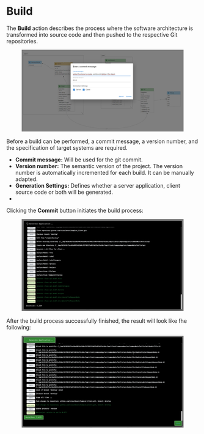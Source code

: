 # Build

The **Build** action describes the process where the software architecture is transformed into source code and then pushed to the respective Git repositories.&#x20;

<figure><img src="../.gitbook/assets/image (2) (1) (1) (1).png" alt=""><figcaption></figcaption></figure>

Before a build can be performed, a commit message, a version number, and the specification of target systems are required.

* **Commit message:** Will be used for the git commit.
* **Version number:** The semantic version of the project. The version number is automatically incremented for each build. It can be manually adapted.
* **Generation Settings:** Defines whether a server application, client source code or both will be generated.
*

Clicking the **Commit** button initiates the build process:

<figure><img src="../.gitbook/assets/image (3) (1) (1).png" alt=""><figcaption></figcaption></figure>

After the build process successfully finished, the result will look like fhe following:

<figure><img src="../.gitbook/assets/image (4) (1).png" alt=""><figcaption></figcaption></figure>
